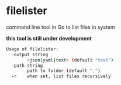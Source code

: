 # filelister
command line tool in Go to list files in system

**this tool is still under development**

```bash
Usage of filelister:
  -output string
    	<json|yaml|text> (default "text")
  -path string
    	path to folder (default ".")
  -r	when set, list files recursively
```
